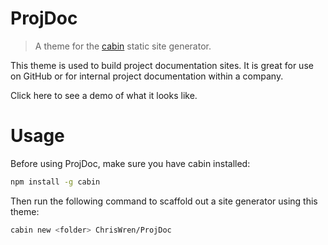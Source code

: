 # ProjDoc
> A theme for the [cabin](https://github.com/colinwren/cabin) static site generator.

This theme is used to build project documentation sites. It is great for use on GitHub or for internal project documentation within a company.

Click here to see a demo of what it looks like.

# Usage

Before using ProjDoc, make sure you have cabin installed:
```bash
npm install -g cabin
```

Then run the following command to scaffold out a site generator using this theme:
```bash
cabin new <folder> ChrisWren/ProjDoc 
```
